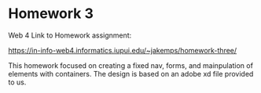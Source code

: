 # Homework 3

Web 4 Link to Homework assignment:

https://in-info-web4.informatics.iupui.edu/~jakemps/homework-three/

This homework focused on creating a fixed nav, forms, and mainpulation of elements with containers. The design is based on an adobe xd file provided to us. 